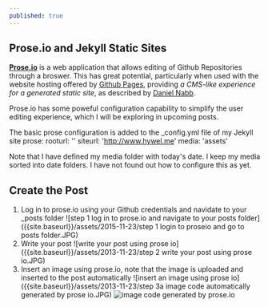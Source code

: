 ```yaml
---
published: true
---
```



## Prose.io and Jekyll Static Sites

**[Prose.io](http://prose.io)** is a web application that allows editing of Github Repositories through a broswer.  This has great potential, particularly when used with the website hosting offered by [Github Pages](https://pages.github.com/), providing *a CMS-like experience for a generated static site*, as described by [Daniel Nabb](http://blog.crushingpennies.com/a-static-site-generator-with-gulp-proseio-and-travis-ci.html).

Prose.io has some poweful configuration capability to simplify the user editing experience, which I will be exploring in upcoming posts.  

The basic prose configuration is added to the _config.yml file of my Jekyll site
    prose:
     rooturl: ''
     siteurl: 'http://www.hywel.me'
     media: 'assets'

Note that I have defined my media folder with today's date.  I keep my media sorted into date folders.  I have not found out how to configure this as yet.

## Create the Post

1. Log in to prose.io using your Github credentials and navidate to your _posts folder
![step 1 log in to prose.io and navigate to your posts folder]({{site.baseurl}}/assets/2015-11-23/step 1 login to proseio and go to posts folder.JPG)
2. Write your post
![write your post using prose io]({{site.baseurl}}/assets/2013-11-23/step 2 write your post using prose io.JPG)
3. Insert an image using prose.io, note that the image is uploaded and inserted to the post automatically
![insert an image using prose io]({{site.baseurl}}/assets/2013-11-23/step 3a image code automatically generated by prose io.JPG)
![image code generated by prose.io]({{site.baseurl}}/assets/2013-11-23/step%203a%20image%20code%20automatically%20generated%20by%20prose%20io.JPG)